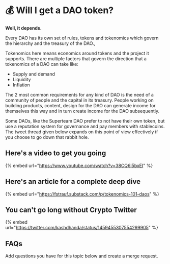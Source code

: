 # 💰 Will I get a DAO token?

**Well, it depends.**

Every DAO has its own set of rules, tokens and tokenomics which govern the hierarchy and the treasury of the DAO.,

Tokenomics here means economics around tokens and the project it supports. There are multiple factors that govern the direction that a tokenomics of a DAO can take like:

- Supply and demand
- Liquidity
- Inflation

The 2 most common requirements for any kind of DAO is the need of a community of people and the capital in its treasury. People working on building products, content, design for the DAO can generate income for themselves this way and in turn create income for the DAO subsequently.

Some DAOs, like the Superteam DAO prefer to not have their own token, but use a reputation system for governance and pay members with stablecoins. The tweet thread given below expands on this point of view effectively if you choose to go down that rabbit hole.

## Here's a video to get you going

{% embed url="https://www.youtube.com/watch?v=38CQ6l5bxEI" %}

## Here's an article for a complete deep dive

{% embed url="https://fstrauf.substack.com/p/tokenomics-101-daos" %}

## You can't go long without Crypto Twitter

{% embed url="https://twitter.com/kashdhanda/status/1459455307554299905" %}

## FAQs

Add questions you have for this topic below and create a merge request.
